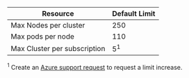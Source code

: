 | Resource | Default Limit |
| --- | :--- |
| Max Nodes per cluster | 250 |
| Max pods per node | 110 |
| Max Cluster per subscription | 5<sup>1</sup> |

<sup>1</sup> Create an [Azure support request][azure-support] to request a limit increase.<br />

<!-- LINKS - External -->
[azure-support]: https://ms.portal.azure.com/#blade/Microsoft_Azure_Support/HelpAndSupportBlade/newsupportrequest
